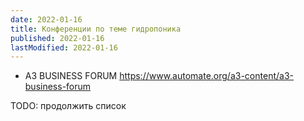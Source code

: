 ```yaml
---
date: 2022-01-16
title: Конференции по теме гидропоника
published: 2022-01-16
lastModified: 2022-01-16
---
```


- A3 BUSINESS FORUM https://www.automate.org/a3-content/a3-business-forum

TODO: продолжить список